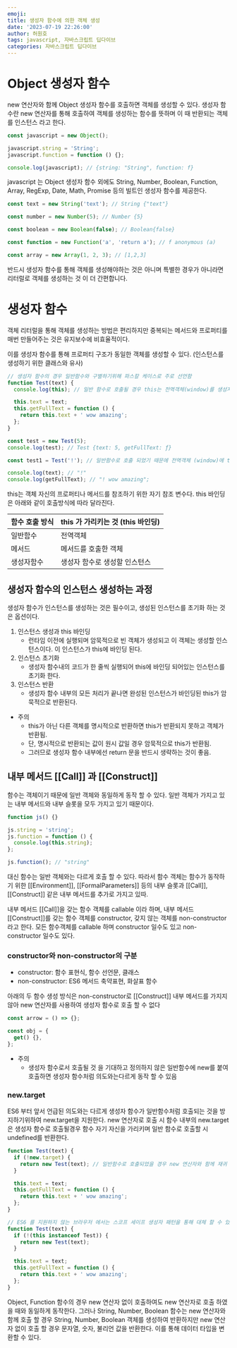 ```yaml
---
emoji:
title: 생성자 함수에 의한 객체 생성
date: '2023-07-19 22:26:00'
author: 허원호
tags: javascript, 자바스크립트 딥다이브
categories: 자바스크립트 딥다이브
---
```


# Object 생성자 함수

new 연산자와 함께 Object 생성자 함수를 호출하면 객체를 생성할 수 있다.
생성자 함수란 new 연산자를 통해 호출하여 객체를 생성하는 함수를 뜻하며 이 때 반환되는 객체를 인스턴스 라고 한다.

```js
const javascript = new Object();

javascript.string = 'String';
javascript.function = function () {};

console.log(javascript); // {string: "String", function: f}
```

javascript 는 Object 생성자 함수 외에도 String, Number, Boolean, Function, Array, RegExp, Date, Math, Promise 등의 빌트인 생성자 함수를 제공한다.

```js
const text = new String('text'); // String {"text"}

const number = new Number(5); // Number {5}

const boolean = new Boolean(false); // Boolean{false}

const function = new Function('a', 'return a'); // f anonymous (a)

const array = new Array(1, 2, 3); // [1,2,3]
```

반드시 생성자 함수를 통해 객체를 생성해야하는 것은 아니며 특별한 경우가 아니라면 리터럴로 객체를 생성하는 것 이 더 간편합니다.

# 생성자 함수

객체 리터럴을 통해 객체를 생성하는 방법은 편리하지만 중복되는 메서드와 프로퍼티를 매번 만들어주는 것은 유지보수에 비효율적이다.

이를 생성자 함수를 통해 프로퍼티 구조가 동일한 객체를 생성할 수 있다. (인스턴스를 생성하기 위한 클래스와 유사)

```js
// 생성자 함수의 경우 일반함수와 구별하기위해 파스칼 케이스로 주로 선언함
function Test(text) {
  console.log(this); // 일반 함수로 호출될 경우 this는 전역객체(window)를 생성자 함수로 호출될 경우 생성자 함수가 생성할 인스턴스를 가리킨다

  this.text = text;
  this.getFullText = function () {
    return this.text + ' wow amazing';
  };
}

const test = new Test(5);
console.log(test); // Test {text: 5, getFullText: ƒ}

const test1 = Test('!'); // 일반함수로 호출 되었기 때문에 전역객체 (window)에 text 프로퍼티와 getFullText 메서드가 생성되었다

console.log(text); // "!"
console.log(getFullText); // "! wow amazing";
```

this는 객체 자신의 프로퍼티나 메서드를 참조하기 위한 자기 참조 변수다. this 바인딩은 아래와 같이 호출방식에 따라 달라진다.

| 함수 호출 방식 | this 가 가리키는 것 (this 바인딩) |
| -------------- | --------------------------------- |
| 일반함수       | 전역객체                          |
| 메서드         | 메서드를 호출한 객체              |
| 생성자함수     | 생성자 함수로 생성할 인스턴스     |

## 생성자 함수의 인스턴스 생성하는 과정

생성자 함수가 인스턴스를 생성하는 것은 필수이고, 생성된 인스턴스를 초기화 하는 것은 옵션이다.

1. 인스턴스 생성과 this 바인딩
   - 런타임 이전에 실행되며 암묵적으로 빈 객체가 생성되고 이 객체는 생성할 인스턴스이다. 이 인스턴스가 this에 바인딩 된다.
2. 인스턴스 초기화
   - 생성자 함수내의 코드가 한 줄씩 실행되어 this에 바인딩 되어있는 인스턴스를 초기화 한다.
3. 인스턴스 반환
   - 생성자 함수 내부의 모든 처리가 끝나면 완성된 인스턴스가 바인딩된 this가 암묵적으로 반환된다.

- 주의
  - this가 아닌 다른 객체를 명시적으로 반환하면 this가 반환되지 못하고 객체가 반환됨.
  - 단, 명시적으로 반환되는 값이 원시 값일 경우 암묵적으로 this가 반환됨.
  - 그러므로 생성자 함수 내부에선 return 문을 반드시 생략하는 것이 좋음.

## 내부 메서드 [[Call]] 과 [[Construct]]

함수는 객체이기 때문에 일반 객체와 동일하게 동작 할 수 있다. 일반 객체가 가지고 있는 내부 메서드와 내부 슬롯을 모두 가지고 있기 때문이다.

```js
function js() {}

js.string = 'string';
js.function = function () {
  console.log(this.string);
};

js.function(); // "string"
```

대신 함수는 일반 객체와는 다르게 호출 할 수 있다. 따라서 함수 객체는 함수가 동작하기 위한 [[Environment]], [[FormalParameters]] 등의 내부 슬롯과 [[Call]], [[Construct]] 같은 내부 메서드를 추가로 가지고 있따.

내부 메서드 [[Call]]을 갖는 함수 객체를 callable 이라 하며, 내부 메서드 [[Construct]]를 갖는 함수 객체를 constructor, 갖지 않는 객체를 non-constructor 라고 한다.
모든 함수객체를 callable 하며 constructor 일수도 있고 non-constructor 일수도 있다.

### constructor와 non-constructor의 구분

- constructor: 함수 표현식, 함수 선언문, 클래스
- non-constructor: ES6 메서드 축약표현, 화살표 함수

아래의 두 함수 생성 방식은 non-constructor로 [[Construct]] 내부 메서드를 가지지 않아 new 연산자를 사용하여 생성자 함수로 호출 할 수 없다

```js
const arrow = () => {};

const obj = {
  get() {},
};
```

- 주의
  - 생성자 함수로서 호출될 것 을 기대하고 정의하지 않은 일반함수에 new를 붙여 호출하면 생성자 함수처럼 의도와는다르게 동작 할 수 있음

### new.target

ES6 부터 앞서 언급된 의도와는 다르게 생성자 함수가 일반함수처럼 호출되는 것을 방지하기위하여 new.target을 지원한다.
new 연산자로 호출 시 함수 내부의 new.target은 생성자 함수로 호출될경우 함수 자기 자신을 가리키며 일반 함수로 호출할 시 undefined를 반환한다.

```js
function Test(text) {
  if (!new.target) {
    return new Test(text); // 일반함수로 호출되었을 경우 new 연산자와 함께 재귀 호출하여 인스턴스를 생성한다.
  }

  this.text = text;
  this.getFullText = function () {
    return this.text + ' wow amazing';
  };
}

// ES6 를 지원하지 않는 브라우저 에서는 스코프 세이프 생성자 패턴을 통해 대체 할 수 있다.
function Test(text) {
  if (!(this instanceof Test)) {
    return new Test(text);
  }

  this.text = text;
  this.getFullText = function () {
    return this.text + ' wow amazing';
  };
}
```

Object, Function 함수의 경우 new 연산자 없이 호출하여도 new 연산자로 호출 하였을 때와 동일하게 동작한다.
그러나 String, Number, Boolean 함수는 new 연산자와 함께 호출 할 경우 String, Number, Boolean 객체를 생성하여 반환하지만 new 연산자 없이 호출 할 경우 문자열, 숫자, 불리언 값을 반환한다.
이를 통해 데이터 타입을 변환할 수 있다.
